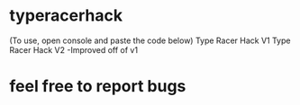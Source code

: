 # typeracerhack

(To use, open console and paste the code below)
Type Racer Hack V1
Type Racer Hack V2 
-Improved off of v1

# feel free to report bugs
